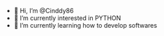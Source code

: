 - 👋 Hi, I’m @Cinddy86
- 👀 I’m currently interested in PYTHON
- 🌱 I’m currently learning how to develop softwares


<!---
Cinddy86/Cinddy86 is a ✨ special ✨ repository because its `README.md` (this file) appears on your GitHub profile.
You can click the Preview link to take a look at your changes.
--->
